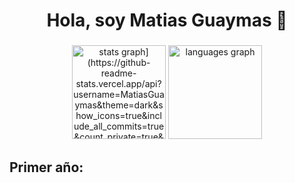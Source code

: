 <h1 align="center">Hola, soy Matias Guaymas 👋</h1>

###

<div align="center">
  
  <img src="[https://github-readme-stats.vercel.app/api?username=MatiasGuaymas&hide_title=false&hide_rank=false&show_icons=true&include_all_commits=true&count_private=true&disable_animations=false&theme=shades-of-purple&locale=en&hide_border=false&order=1" height="150" alt="stats graph](https://github-readme-stats.vercel.app/api?username=MatiasGuaymas&theme=dark&show_icons=true&include_all_commits=true&count_private=true&disable_animations=false&theme=shades-of-purple&locale=en&hide_border=false&order=1" height="150" alt="stats graph)"  />
  <img src="https://github-readme-stats.vercel.app/api/top-langs?username=MatiasGuaymas&locale=en&hide_title=false&layout=compact&card_width=320&langs_count=5&theme=shades-of-purple&hide_border=false&order=2" height="150" alt="languages graph"  />
</div>

###

<h2 align="left">Primer año:</h2>

###
